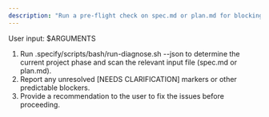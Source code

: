 ```yaml
---
description: "Run a pre-flight check on spec.md or plan.md for blocking issues."
---
```


User input: $ARGUMENTS

1. Run .specify/scripts/bash/run-diagnose.sh --json to determine the current project phase and scan the relevant input file (spec.md or plan.md).
2. Report any unresolved [NEEDS CLARIFICATION] markers or other predictable blockers.
3. Provide a recommendation to the user to fix the issues before proceeding.
